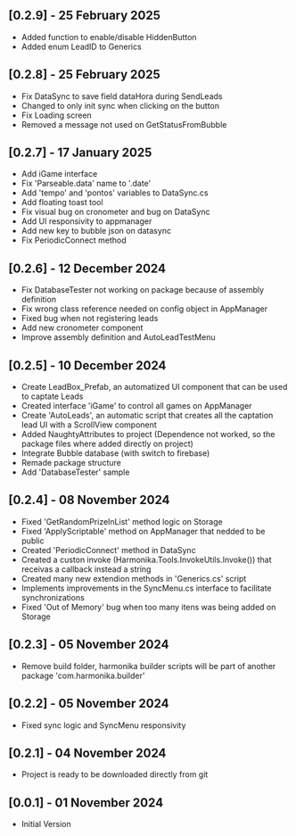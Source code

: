 ## [0.2.9] - 25 February 2025
 - Added function to enable/disable HiddenButton
 - Added enum LeadID to Generics
## [0.2.8] - 25 February 2025
 - Fix DataSync to save field dataHora during SendLeads
 - Changed to only init sync when clicking on the button
 - Fix Loading screen
 - Removed a message not used on GetStatusFromBubble
## [0.2.7] - 17 January 2025
 - Add iGame interface
 - Fix 'Parseable.data' name to '.date'
 - Add 'tempo' and 'pontos' variables to DataSync.cs
 - Add floating toast tool
 - Fix visual bug on cronometer and bug on DataSync
 - Add UI responsivity to appmanager
 - Add new key to bubble json on datasync
 - Fix PeriodicConnect method
## [0.2.6] - 12 December 2024
 - Fix DatabaseTester not working on package because of assembly definition
 - Fix wrong class reference needed on config object in AppManager
 - Fixed bug when not registering leads
 - Add new cronometer component
 - Improve assembly definition and AutoLeadTestMenu
## [0.2.5] - 10 December 2024
 - Create LeadBox_Prefab, an automatized UI component that can be used to captate Leads
 - Created interface 'iGame' to control all games on AppManager
 - Create 'AutoLeads', an automatic script that creates all the captation lead UI with a ScrollView component
 - Added NaughtyAttributes to project (Dependence not worked, so the package files where added directly on project)
 - Integrate Bubble database (with switch to firebase)
 - Remade package structure
 - Add 'DatabaseTester' sample
## [0.2.4] - 08 November 2024
 - Fixed 'GetRandomPrizeInList' method logic on Storage
 - Fixed 'ApplyScriptable' method on AppManager that nedded to be public
 - Created 'PeriodicConnect' method in DataSync
 - Created a custon invoke (Harmonika.Tools.InvokeUtils.Invoke()) that receivas a callback instead a string
 - Created many new extendion methods in 'Generics.cs' script
 - Implements improvements in the SyncMenu.cs interface to facilitate synchronizations
 - Fixed 'Out of Memory' bug when too many itens was being added on Storage
## [0.2.3] - 05 November 2024
 - Remove build folder, harmonika builder scripts will be part of another package 'com.harmonika.builder'
## [0.2.2] - 05 November 2024
 - Fixed sync logic and SyncMenu responsivity
## [0.2.1] - 04 November 2024
 - Project is ready to be downloaded directly from git
## [0.0.1] - 01 November 2024
 - Initial Version